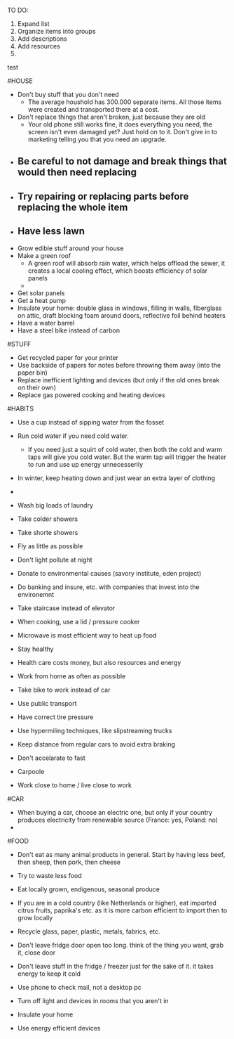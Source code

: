 TO DO:

1. Expand list
2. Organize items into groups
3. Add descriptions
4. Add resources
5.
test



#HOUSE
- Don't buy stuff that you don't need
  - The average houshold has 300.000 separate items. All those items were created and transported there at a cost.
- Don't replace things that aren't broken, just because they are old
  - Your old phone still works fine, it does everything you need, the screen isn't even damaged yet? Just hold on to it. Don't give in to marketing telling you that you need an upgrade.
- Be careful to not damage and break things that would then need replacing
  -
- Try repairing or replacing parts before replacing the whole item
  -
- Have less lawn
  -
- Grow edible stuff around your house
- Make a green roof
  - A green roof will absorb rain water, which helps offload the sewer, it creates a local cooling effect, which boosts efficiency of solar panels
  -
- Get solar panels
- Get a heat pump
- Insulate your home: double glass in windows, filling in walls, fiberglass on attic, draft blocking foam around doors, reflective foil behind heaters
- Have a water barrel
- Have a steel bike instead of carbon





#STUFF
- Get recycled paper for your printer
- Use backside of papers for notes before throwing them away (into the paper bin)
- Replace inefficient lighting and devices (but only if the old ones break on their own)
- Replace gas powered cooking and heating devices



#HABITS
- Use a cup instead of sipping water from the fosset
- Run cold water if you need cold water.
  - If you need just a squirt of cold water, then both the cold and warm taps will give you cold water. But the warm tap will trigger the heater to run and use up energy unnecesserily
- In winter, keep heating down and just wear an extra layer of clothing
-


- Wash big loads of laundry
- Take colder showers
- Take shorte showers
- Fly as little as possible

- Don't light pollute at night
- Donate to environmental causes (savory institute, eden project)
- Do banking and insure, etc. with companies that invest into the environemnt
- Take staircase instead of elevator
- When cooking, use a lid / pressure cooker
- Microwave is most efficient way to heat up food

- Stay healthy
 - Health care costs money, but also resources and energy

- Work from home as often as possible
- Take bike to work instead of car
- Use public transport
- Have correct tire pressure
- Use hypermiling techniques, like slipstreaming trucks
- Keep distance from regular cars to avoid extra braking
- Don't accelarate to fast
- Carpoole
- Work close to home / live close to work



#CAR
- When buying a car, choose an electric one, but only if your country produces electricity from renewable source (France: yes, Poland: no)
-



#FOOD
- Don't eat as many animal products in general. Start by having less beef, then sheep, then pork, then cheese
- Try to waste less food





- Eat locally grown, endigenous, seasonal produce
- If you are in a cold country (like Netherlands or higher), eat imported citrus fruits, paprika's etc. as it is more carbon efficient to import then to grow locally




- Recycle glass, paper, plastic, metals, fabrics, etc.
- Don't leave fridge door open too long. think of the thing you want, grab it, close door
- Don't leave stuff in the fridge / freezer just for the sake of it. it takes energy to keep it cold
- Use phone to check mail, not a desktop pc
- Turn off light and devices in rooms that you aren't in
- Insulate your home
- Use energy efficient devices